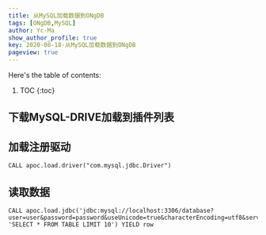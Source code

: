 ```yaml
---
title: 从MySQL加载数据到ONgDB
tags: [ONgDB,MySQL]
author: Yc-Ma
show_author_profile: true
key: 2020-08-18-从MySQL加载数据到ONgDB
pageview: true
---
```


Here's the table of contents:
1. TOC
{:toc}

## 下载MySQL-DRIVE加载到插件列表

## 加载注册驱动
```
CALL apoc.load.driver("com.mysql.jdbc.Driver")
```

## 读取数据
```
CALL apoc.load.jdbc('jdbc:mysql://localhost:3306/database?user=user&password=password&useUnicode=true&characterEncoding=utf8&serverTimezone=UTC', 'SELECT * FROM TABLE LIMIT 10') YIELD row
```

